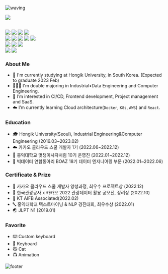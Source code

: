 <!--
**oduodg/oduodg** is a ✨ _special_ ✨ repository because its `README.md` (this file) appears on your GitHub profile.

Here are some ideas to get you started:

- 🔭 I’m currently working on ...
- 🌱 I’m currently learning ...
- 👯 I’m looking to collaborate on ...
- 🤔 I’m looking for help with ...
- 💬 Ask me about ...
- 📫 How to reach me: ...
- 😄 Pronouns: ...
- ⚡ Fun fact: ...
-->

<!-- <img src="./header.png"> </img> -->
![waving](https://capsule-render.vercel.app/api?type=waving&height=200&text=🧚🏻‍♀️%20Eun%20Lee&fontAlign=21&fontAlignY=40&animation=twinkling&color=gradient)

<img src="https://hits.seeyoufarm.com/api/count/incr/badge.svg?url=https%3A%2F%2Fgithub.com%2Foduodg%2Fhit-counter&count_bg=%23D6B8D4&title_bg=%23F19FA7&icon=github.svg&icon_color=%23E7E7E7&title=hits&edge_flat=false"/>

<p> <br/>
  <img src="https://img.shields.io/badge/HTML5-E34F26.svg?&style=flat-square&logo=HTML5&logoColor=white"/>
  <img src="https://img.shields.io/badge/CSS3-1572B6.svg?&style=flat-square&logo=CSS3&logoColor=white"/>
  <img src="https://img.shields.io/badge/JavaScript-F7DF1E.svg?&style=flat-square&logo=JavaScript&logoColor=black"/>
  <img src="https://img.shields.io/badge/Python-3776AB.svg?&style=flat-square&logo=Python&logoColor=white"/> <br/>
  <img src="https://img.shields.io/badge/React-74D2FB.svg?&style=flat-square&logo=React&logoColor=white"/>
  <img src="https://img.shields.io/badge/Linux-FCC624.svg?&style=flat-square&logo=Linux&logoColor=black"/>
  <img src="https://img.shields.io/badge/Docker-4A94E6.svg?&style=flat-square&logo=Docker&logoColor=white"/>
  <img src="https://img.shields.io/badge/Kubernetes-416CDE.svg?&style=flat-square&logo=Kubernetes&logoColor=white"/>
  <img src="https://img.shields.io/badge/AWS-EA9E3E.svg?&style=flat-square&logo=Amazon%20AWS&logoColor=white"/> <br/>
  <img src="https://img.shields.io/badge/git-F05032?style=flat-square&logo=git&logoColor=white"> 
  <img src="https://img.shields.io/badge/GitHub_Actions-2088FF?style=flat-square&logo=github-actions&logoColor=white"/> 
  <img src="https://img.shields.io/badge/ArgoCD-DF7652?style=flat-square&logo=Argo&logoColor=white"/> <br/>
  <img src="https://img.shields.io/badge/Notion-fcfcfc.svg?&style=flat-square&logo=Notion&logoColor=black"/>
  <img src="https://img.shields.io/badge/Figma-1D1D1D.svg?&style=flat-square&logo=Figma&logoColor=white"/>
</p>

### About Me
- 🏫 I'm currently studying at Hongik University, in South Korea. (Expected to graduate 2023 Feb)
- 👩🏻‍💻 I'm double majoring in Industrial•Data Engineering and Computer Engineering.
- 🥰 I’m interested in CI/CD, Frontend development, Project management and SaaS.
- ☁️ I’m currently learning Cloud architecture(`Docker`, `K8s`, `AWS`) and `React`.

<!-- ### Projects -->

### Education
- 🎓 Hongik University(Seoul), Industrial Engineering&Computer Engineering (2016.03~2023.02)
- ☁️ 카카오 클라우드 스쿨 개발자 1기 (2022.06~2022.12)
- 🦁 홍익대학교 멋쟁이사자처럼 10기 운영진 (2022.01~2022.12)
- 🐘 빅데이터 연합동아리 BOAZ 18기 데이터 엔지니어링 부문 (2022.01~2022.06)

### Certificate & Prize

- 🍫 카카오 클라우드 스쿨 개발자 양성과정, 최우수 프로젝트상 (2022.12)
- 🍫 한국관광공사 x 카카오 2022 관광데이터 활용 공모전, 장려상 (2022.10)
- 🤖 KT AIFB Associated(2022.02)
- 🔤 홍익대학교 텍스트마이닝 & NLP 경진대회, 최우수상 (2022.01)
- 🌏 JLPT N1 (2019.01)

### Favorite

- ⌨️ Custom keyboard
- 🎹 Keyboard
- 😽 Cat
- 📺 Animation

![footer](https://capsule-render.vercel.app/api?type=waving&color=gradient&reversal=false&section=footer)
